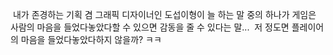  내가 존경하는 기획 겸 그래픽 디자이너인 도섭이형이 늘 하는 말 중의 하나가 게임은 사람의 마음을 들었다놓았다할 수 있으면 감동을 줄 수 있다는 말...
 저 정도면 플레이어의 마음을 들었다놓았다하지 않을까? ㅋㅋ

